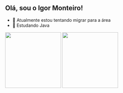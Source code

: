 ## Olá, sou o Igor Monteiro!

- 🔭 Atualmente estou tentando migrar para a área
- 🌱 Estudando Java

<div>
  <img height="180em" src ="https://github-readme-stats.vercel.app/api?username=IMonteiroDev&show_icons=true&theme=nightowl"/>
  <img height="180em" src ="https://github-readme-stats.vercel.app/api/top-langs/?username=IMonteiroDev&layout=donut-vertical&langs_count=16&theme=nightowl"/>
</div>

